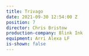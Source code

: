 ```yaml
---
title: Trivago
date: 2021-09-30 12:54:00 Z
position: 7
director: Chris Bristow
production-company: Blink Ink
equipment: Arri Alexa LF
is-shown: false
---
```



